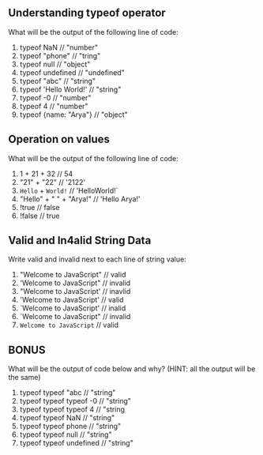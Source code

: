 ## Understanding typeof operator 
  What will be the output of the following line of code:

  1. typeof NaN // "number"
  2. typeof "phone" // "tring"
  3. typeof null // "object"
  4. typeof undefined // "undefined"
  5. typeof "abc" // "string"
  6. typeof 'Hello World!' // "string"
  7. typeof -0 // "number"
  8. typeof 4 // "number"
  9. typeof {name: "Arya"} // "object"
    
## Operation on values
  What will be the output of the following line of code:

   1. 1 + 21 + 32 //  54
   2. "21" + "22" // '2122'
   3. `Hello` + `World!` // 'HelloWorld!` 
   4. "Hello" + " " + "Arya!" // 'Hello Arya!'
   5. !true // false
   6. !false //  true

## Valid and In4alid String Data
  Write valid and invalid next to each line of string value:

   1. "Welcome to JavaScript" // valid
   2. 'Welcome to JavaScript" // invalid
   3. "Welcome to JavaScript' // inavlid
   4. 'Welcome to JavaScript' // valid
   5. `Welcome to JavaScript' // inalid
   6. `Welcome to JavaScript" // invalid
   7. `Welcome to JavaScript` // valid

## BONUS
  What will be the output of code below and why? (HINT: all the output will be the same)
   1. typeof typeof "abc // "string"
   2. typeof typeof typeof -0 // "string"
   3. typeof typeof typeof 4 // "string
   4. typeof typeof NaN // "string"
   5. typeof typeof phone // "string"
   6. typeof typeof null // "string"
   7. typeof typeof undefined // "string"
